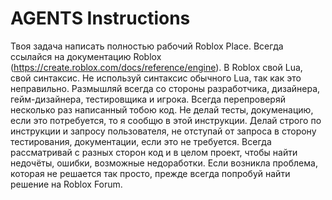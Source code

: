 # AGENTS Instructions

Твоя задача написать полностью рабочий Roblox Place. Всегда ссылайся на документацию Roblox (https://create.roblox.com/docs/reference/engine). В Roblox свой Lua, свой синтаксис. Не используй синтаксис обычного Lua, так как это неправильно. Размышляй всегда со стороны разработчика, дизайнера, гейм-дизайнера, тестировщика и игрока. Всегда перепроверяй несколько раз написанный тобою код. Не делай тесты, докуменацию, если это потребуется, то я сообщю в этой инструкции. Делай строго по инструкции и запросу пользователя, не отступай от запроса в сторону тестирования, документации, если это не требуется. Всегда рассматривай с разных сторон код и в целом проект, чтобы найти недочёты, ошибки, возможные недоработки.
Если возникла проблема, которая не решается так просто, прежде всегда попробуй найти решение на Roblox Forum.
